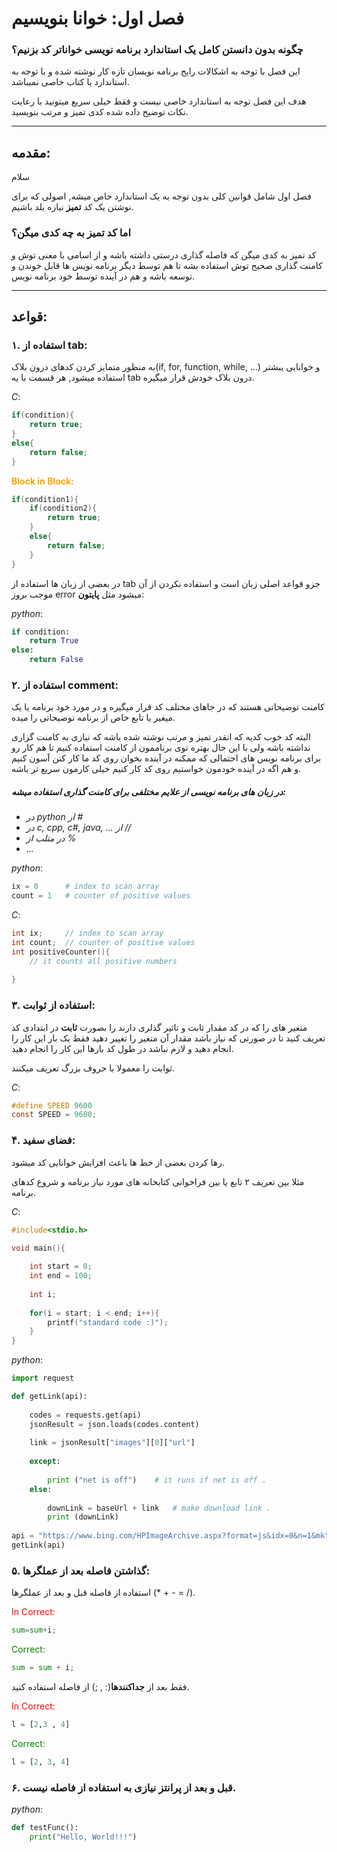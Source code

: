 # فصل اول:‌ خوانا بنویسیم

### چگونه بدون دانستن کامل یک استاندارد برنامه نویسی خواناتر کد بزنیم؟

این فصل با توجه به اشکالات رایج برنامه نویسان تازه کار نوشته شده و با توجه به استاندارد یا کتاب خاصی نمیباشد.

هدف این فصل توجه به استاندارد خاصی نیست و فقط خیلی سریع میتونید با رعایت نکات توضیح داده شده کدی تمیز و مرتب بنویسید.

__________________________________________

## مقدمه: 

سلام

فصل اول شامل قوانین کلی بدون توجه به یک استاندارد خاص میشه, اصولی که برای نوشتن یک کد **تمیز** نیازه بلد باشیم.

### اما کد تمیز به چه کدی میگن؟

کد تمیز به کدی میگن که فاصله گذاری درستی داشته باشه و از اسامی با معنی توش و کامنت گذاری صحیح توش استفاده بشه تا هم توسط دیگر برنامه نویس ها قابل خوندن و توسعه باشه و هم در آینده توسط خود برنامه نویس.

------------------------------------

## قواعد:

### ۱. استفاده از tab: 

به منظور متمایز کردن کدهای درون بلاک(if, for, function, while, ...) و خوانایی یبشتر استفاده میشود, هر قسمت با یه tab درون بلاک خودش قرار میگیره.

*C*:

```c
if(condition){
    return true;
}
else{
    return false;
}
```

**<p style="color:orange;">Block in Block:</p>**

```c
if(condition1){
    if(condition2){
        return true;
    }
    else{
        return false;
    }
}
```

در بعضی از زبان ها استفاده از tab جزو قواعد اصلی زبان است و استفاده نکردن از آن موجب بروز error میشود مثل **پایتون**:

*python*:

```python
if condition:
    return True
else:
    return False
```



### ۲. استفاده از comment: 

کامنت توضیحاتی هستند که در جاهای مختلف کد قرار میگیره و در مورد خود برنامه یا یک میغیر یا تابع خاص از برنامه توضیحاتی را میده.

البته کد خوب کدیه که انقدر تمیز و مرتب نوشته شده باشه که نیازی به کامنت گزاری نداشته باشه ولی با این حال بهتره توی برناممون از کامنت استفاده کنیم تا هم کار رو برای برنامه نویس های احتمالی که ممکنه در آینده بخوان روی کد ما کار کنن آسون کنیم و هم اگه در آینده خودمون خواستیم روی کد کار کنیم خیلی کارمون سریع تر باشه.

##### در زبان های برنامه نویسی از علایم مختلفی برای کامنت گذاری استفاده میشه:

- *در python از #* 
- *در c, cpp, c#, java, ... از //*
- *در متلب از %*
- *...*

*python*:

```python
ix = 0		# index to scan array
count = 1	# counter of positive values
```



*C*:

```c
int ix;		// index to scan array
int count;	// counter of positive values
int positiveCounter(){
    // it counts all positive numbers
    
}   
```



### ۳. استفاده از ثوابت:

متغیر های را که در کد مقدار ثابت و تاثیر گذلری دارند را بصورت **ثابت** در ابتدادی کد تعریف کنید تا در صورتی که نیاز باشد مقدار آن متغیر را تغییر دهید فقط یک بار این کار را انجام دهید و لازم نباشد در طول کد بارها این کار را انجام دهید.

ثوابت را معمولا با حروف بزرگ تعریف میکنند.

*C*:

```c
#define SPEED 9600
const SPEED = 9600;
```



### ۴. فضای سفید:

رها کردن بعضی از خط ها باعث افزایش خوانایی کد میشود.

مثلا بین تعریف ۲ تابع یا بین فراخوانی کتابخانه های مورد نیاز برنامه و شروع کدهای برنامه.

*C*:

```c
#include<stdio.h>

void main(){
    
    int start = 0;
    int end = 100;
    
    int i;
    
    for(i = start; i < end; i++){
        printf("standard code :)");
    }
}
```



*python*:

```python
import request

def getLink(api):
    
    codes = requests.get(api)
    jsonResult = json.loads(codes.content)
    
    link = jsonResult["images"][0]["url"]
    
    except:
        
        print ("net is off")    # it runs if net is off .
    else:
        
        downLink = baseUrl + link   # make download link .
        print (downLink)
       
api = "https://www.bing.com/HPImageArchive.aspx?format=js&idx=0&n=1&mkt=en-US"
getLink(api)
```



### ۵. گذاشتن فاصله بعد از عملگرها:

استفاده از فاصله قبل و بعد از عملگرها (* + - = /).

<p style="color:red;">In Correct:</p>

```python
sum=sum+i;
```



<p style="color:green">Correct:</p>

```python
sum = sum + i;
```



فقط بعد از **جداکنندها**(: , ;) از فاصله استفاده کنید.

<p style="color:red">In Correct:</p>

```python
l = [2,3 , 4]
```



<p style="color:green">Correct:</p>

```python
l = [2, 3, 4]
```



### ۶.  قبل و بعد از پرانتز نیازی به استفاده از فاصله نیست.

*python*:

```python
def testFunc():
    print("Hello, World!!!")
```

